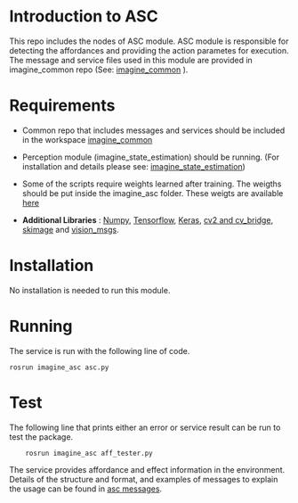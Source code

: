 # Introduction to ASC
This repo includes the nodes of ASC module. ASC module is responsible for detecting the affordances and providing the action parametes for execution. The message and service files used in this module are provided in imagine_common repo (See: [imagine_common](https://github.com/IMAGINE-H2020/imagine_common.git) ). 

# Requirements
* Common repo that includes messages and services should be included in the workspace [imagine_common](https://github.com/IMAGINE-H2020/imagine_common)

* Perception module (imagine_state_estimation) should be running. (For installation and details please see: [imagine_state_estimation](https://github.com/IMAGINE-H2020/imagine_state_estimation))

* Some of the scripts require weights learned after training. The weigths should be put inside the imagine_asc folder. These weigts are available [here](https://drive.google.com/drive/folders/1vaPicIv9qmm_K3UOmeH0jeA8NSt1y6Zm?usp=sharing)

* **Additional Libraries** : [Numpy](http://www.numpy.org/), [Tensorflow](https://www.tensorflow.org/), [Keras](https://www.tensorflow.org/), [cv2 and cv_bridge](http://wiki.ros.org/opencv2), [skimage](http://scikit-image.org/docs/dev/api/skimage.html) and [vision_msgs](http://wiki.ros.org/vision_msgs). 

# Installation
No installation is needed to run this module.

# Running
The service is run with the following line of code.
```
rosrun imagine_asc asc.py
```
# Test
The following line that prints either an error or service result can be run to test the package.
```
    rosrun imagine_asc aff_tester.py
```    
The service provides affordance and effect information in the environment. Details of the structure and format, and examples of messages to explain the usage can be found in [asc messages](https://github.com/IMAGINE-H2020/imagine_common/tree/master/msg/asc).
